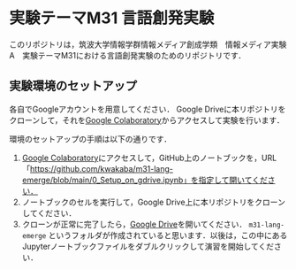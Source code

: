 # 実験テーマM31 言語創発実験

このリポジトリは，筑波大学情報学群情報メディア創成学類　情報メディア実験A　実験テーマM31における言語創発実験のためのリポジトリです．

## 実験環境のセットアップ

各自でGoogleアカウントを用意してください．
Google Driveに本リポジトリをクローンして，それを[Google Colaboratory](https://colab.research.google.com/)からアクセスして実験を行います．

環境のセットアップの手順は以下の通りです．

1. [Google Colaboratory](https://colab.research.google.com/)にアクセスして，GitHub上のノートブックを，URL「https://github.com/kwakaba/m31-lang-emerge/blob/main/0_Setup_on_gdrive.ipynb」を指定して開いてください．
2. ノートブックのセルを実行して，Google Drive上に本リポジトリをクローンしてください．
3. クローンが正常に完了したら，[Google Drive](https://drive.google.com/drive/my-drive)を開いてください． `m31-lang-emerge` というフォルダが作成されていると思います．以後は，この中にあるJupyterノートブックファイルをダブルクリックして演習を開始してください．


